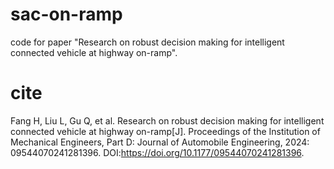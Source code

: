 # sac-on-ramp
code for paper "Research on robust decision making for intelligent connected vehicle at highway on-ramp".


# cite
Fang H, Liu L, Gu Q, et al. Research on robust decision making for intelligent connected vehicle at highway on-ramp[J]. Proceedings of the Institution of Mechanical Engineers, Part D: Journal of Automobile Engineering, 2024: 09544070241281396. DOI:https://doi.org/10.1177/09544070241281396.
